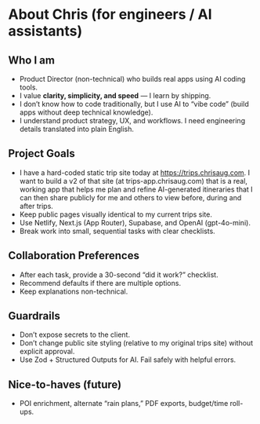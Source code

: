 # About Chris (for engineers / AI assistants)

## Who I am
- Product Director (non-technical) who builds real apps using AI coding tools.  
- I value **clarity, simplicity, and speed** — I learn by shipping.  
- I don’t know how to code traditionally, but I use AI to “vibe code” (build apps without deep technical knowledge).  
- I understand product strategy, UX, and workflows. I need engineering details translated into plain English.  

## Project Goals
- I have a hard-coded static trip site today at https://trips.chrisaug.com. I want to build a v2 of that site (at trips-app.chrisaug.com) that is a real, working app that helps me plan and refine AI-generated itineraries that I can then share publicly for me and others to view before, during and after trips.
- Keep public pages visually identical to my current trips site.  
- Use Netlify, Next.js (App Router), Supabase, and OpenAI (gpt-4o-mini).  
- Break work into small, sequential tasks with clear checklists.

## Collaboration Preferences
- After each task, provide a 30-second “did it work?” checklist.  
- Recommend defaults if there are multiple options.  
- Keep explanations non-technical.  

## Guardrails
- Don’t expose secrets to the client.  
- Don’t change public site styling (relative to my original trips site) without explicit approval.  
- Use Zod + Structured Outputs for AI. Fail safely with helpful errors.  

## Nice-to-haves (future)
- POI enrichment, alternate “rain plans,” PDF exports, budget/time roll-ups.